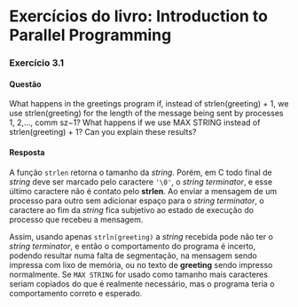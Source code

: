 # Exercícios do livro: Introduction to Parallel Programming

### Exercício 3.1
#### Questão
What happens in the greetings program if, instead of strlen(greeting) + 1,
we use strlen(greeting) for the length of the message being sent by processes 1, 2,..., comm sz−1?
What happens if we use MAX STRING instead of strlen(greeting) + 1?
Can you explain these results?
#### Resposta
A função `strlen` retorna o tamanho da _string_.
Porém, em C todo final de _string_ deve ser marcado pelo caractere `'\0'`, o _string terminator_,
e esse último caractere não é contato pelo **strlen**.
Ao enviar a mensagem de um processo para outro sem adicionar espaço para o _string terminator_,
o caractere ao fim da _string_ fica subjetivo ao estado de execução do processo que recebeu a mensagem.

Assim, usando apenas `strln(greeting)` a _string_ recebida pode não ter o _string terminator_,
e então o comportamento do programa é incerto,
podendo resultar numa falta de segmentação,
na mensagem sendo impressa com lixo de memória,
ou no texto de **greeting** sendo impresso normalmente.
Se `MAX STRING` for usado como tamanho mais caracteres seriam copiados do que é realmente necessário,
mas o programa teria o comportamento correto e esperado.

<!-- ### Exercício x.x -->
<!-- #### Questão -->
<!-- #### Resposta -->
